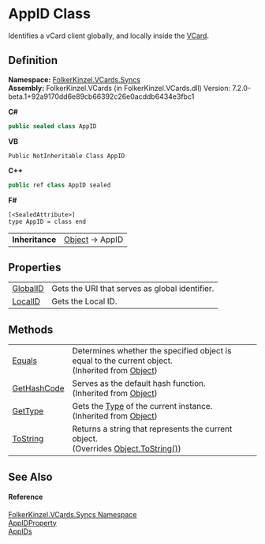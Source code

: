 # AppID Class


Identifies a vCard client globally, and locally inside the <a href="23413828-9a4a-2851-b88b-84d0afcb0031.md">VCard</a>.



## Definition
**Namespace:** <a href="314eb040-efc7-ad87-1b26-494465ab2e69.md">FolkerKinzel.VCards.Syncs</a>  
**Assembly:** FolkerKinzel.VCards (in FolkerKinzel.VCards.dll) Version: 7.2.0-beta.1+92a9170dd6e89cb66392c26e0acddb6434e3fbc1

**C#**
``` C#
public sealed class AppID
```
**VB**
``` VB
Public NotInheritable Class AppID
```
**C++**
``` C++
public ref class AppID sealed
```
**F#**
``` F#
[<SealedAttribute>]
type AppID = class end
```

<table><tr><td><strong>Inheritance</strong></td><td><a href="https://learn.microsoft.com/dotnet/api/system.object" target="_blank" rel="noopener noreferrer">Object</a>  →  AppID</td></tr>
</table>



## Properties
<table>
<tr>
<td><a href="0ca52e7b-2884-a622-0394-eeffcb282aca.md">GlobalID</a></td>
<td>Gets the URI that serves as global identifier.</td></tr>
<tr>
<td><a href="4f4fd5bb-d206-6b3c-faee-63644a588947.md">LocalID</a></td>
<td>Gets the Local ID.</td></tr>
</table>

## Methods
<table>
<tr>
<td><a href="https://learn.microsoft.com/dotnet/api/system.object.equals#system-object-equals(system-object)" target="_blank" rel="noopener noreferrer">Equals</a></td>
<td>Determines whether the specified object is equal to the current object.<br />(Inherited from <a href="https://learn.microsoft.com/dotnet/api/system.object" target="_blank" rel="noopener noreferrer">Object</a>)</td></tr>
<tr>
<td><a href="https://learn.microsoft.com/dotnet/api/system.object.gethashcode" target="_blank" rel="noopener noreferrer">GetHashCode</a></td>
<td>Serves as the default hash function.<br />(Inherited from <a href="https://learn.microsoft.com/dotnet/api/system.object" target="_blank" rel="noopener noreferrer">Object</a>)</td></tr>
<tr>
<td><a href="https://learn.microsoft.com/dotnet/api/system.object.gettype" target="_blank" rel="noopener noreferrer">GetType</a></td>
<td>Gets the <a href="https://learn.microsoft.com/dotnet/api/system.type" target="_blank" rel="noopener noreferrer">Type</a> of the current instance.<br />(Inherited from <a href="https://learn.microsoft.com/dotnet/api/system.object" target="_blank" rel="noopener noreferrer">Object</a>)</td></tr>
<tr>
<td><a href="d9a5f94d-3f25-949c-3576-32d62cb567bc.md">ToString</a></td>
<td>Returns a string that represents the current object.<br />(Overrides <a href="https://learn.microsoft.com/dotnet/api/system.object.tostring" target="_blank" rel="noopener noreferrer">Object.ToString()</a>)</td></tr>
</table>

## See Also


#### Reference
<a href="314eb040-efc7-ad87-1b26-494465ab2e69.md">FolkerKinzel.VCards.Syncs Namespace</a>  
<a href="52a044c9-1789-4d63-5ed0-8e3801dc435b.md">AppIDProperty</a>  
<a href="2b76821f-2afd-eb77-36a5-71a8db680132.md">AppIDs</a>  
